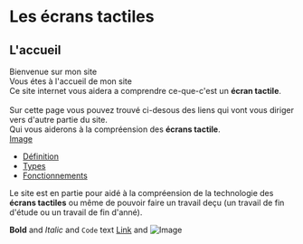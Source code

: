 # Les écrans tactiles
## L'accueil
Bienvenue sur mon site\
Vous étes à l'accueil de mon site\
Ce site internet vous aidera a comprendre ce-que-c'est un **écran tactile**.\
\
Sur cette page vous pouvez trouvé ci-desous des liens qui vont vous diriger vers d'autre partie du site.\
Qui vous aiderons à la compréension des **écrans tactile**.\
[Image](src)
- [Définition](definition.md)
- [Types](types.md)
- [Fonctionnements](fonctionnement.md)

Le site est en partie pour aidé à la compréension de la technologie des **écrans tactiles** ou même de pouvoir faire un travail deçu (un travail de fin d'étude ou un travail de fin d'anné).


**Bold** and _Italic_ and `Code` text [Link](url) and ![Image](src)
